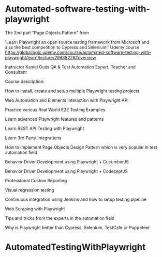 # Automated-software-testing-with-playwright

The 2nd part "Page Objects Pattern" from

'Learn Playwright an open source testing framework from Microsoft and also the best competition to Cypress and Selenium!' Udemy course
https://globallogic.udemy.com/course/automated-software-testing-with-playwright/learn/lecture/29638228#overview

Instructor
Kaniel Outis
QA & Test Automation Expert, Teacher and Consultant

Course description:

How to install, create and setup multiple Playwright testing projects

Web Automation and Elements Interaction with Playwright API

Practice various Real World E2E Testing Examples

Learn advanced Playwright features and patterns

Learn REST API Testing with Playwright

Learn 3rd Party Integrations

How to implement Page Objects Design Pattern which is very popular in test automation field

Behavior Driver Development using Playwright + CucumberJS

Behavior Driver Development using Playwright + CodeceptJS

Professional Custom Reporting

Visual regression testing

Continuous integration using Jenkins and how to setup testing pipeline

Web Scraping with Playwright

Tips and tricks from the experts in the automation field

Why is Playwright better than Cypress, Selenium, TestCafe or Puppeteer
# AutomatedTestingWithPlaywright
